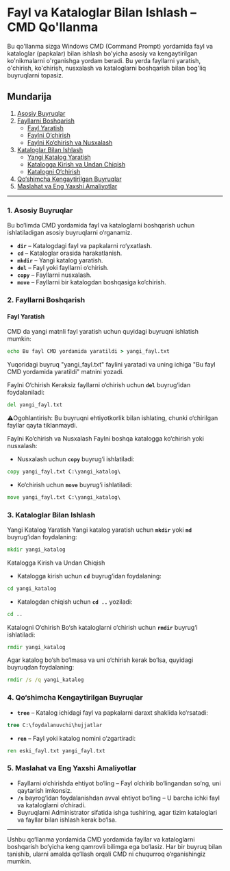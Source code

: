 # Fayl va Kataloglar Bilan Ishlash – CMD Qo'llanma

Bu qo'llanma sizga Windows CMD (Command Prompt) yordamida fayl va kataloglar (papkalar) bilan ishlash bo'yicha asosiy va kengaytirilgan ko'nikmalarni o'rganishga yordam beradi. Bu yerda fayllarni yaratish, o'chirish, ko'chirish, nusxalash va kataloglarni boshqarish bilan bog'liq buyruqlarni topasiz.

## Mundarija

1. [Asosiy Buyruqlar](#asosiy-buyruqlar)
2. [Fayllarni Boshqarish](#fayllarni-boshqarish)
   - [Fayl Yaratish](#fayl-yaratish)
   - [Faylni O‘chirish](#faylni-o‘chirish)
   - [Faylni Ko‘chirish va Nusxalash](#faylni-ko‘chirish-va-nusxalash)
3. [Kataloglar Bilan Ishlash](#kataloglar-bilan-ishlash)
   - [Yangi Katalog Yaratish](#yangi-katalog-yaratish)
   - [Katalogga Kirish va Undan Chiqish](#katalogga-kirish-va-undan-chiqish)
   - [Katalogni O‘chirish](#katalogni-o‘chirish)
4. [Qo‘shimcha Kengaytirilgan Buyruqlar](#qo‘shimcha-kengaytirilgan-buyruqlar)
5. [Maslahat va Eng Yaxshi Amaliyotlar](#maslahat-va-eng-yaxshi-amaliyotlar)

---

### 1. Asosiy Buyruqlar

Bu bo‘limda CMD yordamida fayl va kataloglarni boshqarish uchun ishlatiladigan asosiy buyruqlarni o‘rganamiz. 

- **`dir`** – Katalogdagi fayl va papkalarni ro‘yxatlash.
- **`cd`** – Kataloglar orasida harakatlanish.
- **`mkdir`** – Yangi katalog yaratish.
- **`del`** – Fayl yoki fayllarni o‘chirish.
- **`copy`** – Fayllarni nusxalash.
- **`move`** – Fayllarni bir katalogdan boshqasiga ko‘chirish.

### 2. Fayllarni Boshqarish

#### Fayl Yaratish

CMD da yangi matnli fayl yaratish uchun quyidagi buyruqni ishlatish mumkin:

```cmd
echo Bu fayl CMD yordamida yaratildi > yangi_fayl.txt
```
Yuqoridagi buyruq "yangi_fayl.txt" faylini yaratadi va uning ichiga "Bu fayl CMD yordamida yaratildi" matnini yozadi.

Faylni O‘chirish
Keraksiz fayllarni o‘chirish uchun **`del`** buyrug‘idan foydalaniladi:
```cmd
del yangi_fayl.txt
```
⚠️Ogohlantirish: Bu buyruqni ehtiyotkorlik bilan ishlating, chunki o‘chirilgan fayllar qayta tiklanmaydi.

Faylni Ko‘chirish va Nusxalash
Faylni boshqa katalogga ko‘chirish yoki nusxalash:

 - Nusxalash uchun **`copy`** buyrug‘i ishlatiladi:
```cmd
copy yangi_fayl.txt C:\yangi_katalog\
```
 - Ko‘chirish uchun **`move`** buyrug‘i ishlatiladi:
```cmd
move yangi_fayl.txt C:\yangi_katalog\
```
### 3. Kataloglar Bilan Ishlash
Yangi Katalog Yaratish
Yangi katalog yaratish uchun **`mkdir`** yoki **`md`** buyrug‘idan foydalaning:
```cmd
mkdir yangi_katalog
```
Katalogga Kirish va Undan Chiqish
 - Katalogga kirish uchun **`cd`** buyrug‘idan foydalaning:
```cmd
cd yangi_katalog
```
 - Katalogdan chiqish uchun **`cd ..`** yoziladi:
```cmd
cd ..
```
Katalogni O‘chirish
Bo‘sh kataloglarni o‘chirish uchun **`rmdir`** buyrug‘i ishlatiladi:
```cmd
rmdir yangi_katalog
```
Agar katalog bo‘sh bo‘lmasa va uni o‘chirish kerak bo‘lsa, quyidagi buyruqdan foydalaning:
```cmd
rmdir /s /q yangi_katalog
```
### 4. Qo‘shimcha Kengaytirilgan Buyruqlar
 - **`tree`** – Katalog ichidagi fayl va papkalarni daraxt shaklida ko‘rsatadi:
```cmd
tree C:\foydalanuvchi\hujjatlar
```
 - **`ren`** – Fayl yoki katalog nomini o‘zgartiradi:
```cmd
ren eski_fayl.txt yangi_fayl.txt
```
### 5. Maslahat va Eng Yaxshi Amaliyotlar
 - Fayllarni o‘chirishda ehtiyot bo‘ling – Fayl o‘chirib bo‘lingandan so‘ng, uni qaytarish imkonsiz.
 - **`/s`** bayrog‘idan foydalanishdan avval ehtiyot bo‘ling – U barcha ichki fayl va kataloglarni o‘chiradi.
 - Buyruqlarni Administrator sifatida ishga tushiring, agar tizim kataloglari va fayllar bilan ishlash kerak bo‘lsa.
---
Ushbu qo‘llanma yordamida CMD yordamida fayllar va kataloglarni boshqarish bo‘yicha keng qamrovli bilimga ega bo‘lasiz. Har bir buyruq bilan tanishib, ularni amalda qo‘llash orqali CMD ni chuqurroq o‘rganishingiz mumkin.

